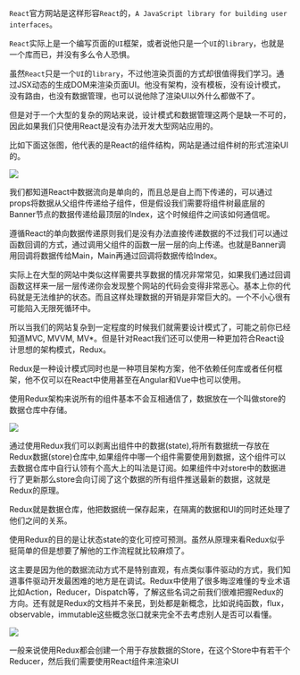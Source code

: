 ```React```官方网站是这样形容```React```的，```A JavaScript library for building user interfaces```。

```React```实际上是一个编写页面的```UI```框架，或者说他只是一个```UI```的```library```，也就是一个库而已，并没有多么令人恐惧。

虽然```React```只是一个```UI```的```library```，不过他渲染页面的方式却很值得我们学习。通过JSX动态的生成DOM来渲染页面UI。他没有架构，没有模板，没有设计模式，没有路由，也没有数据管理，也可以说他除了渲染UI以外什么都做不了。

但是对于一个大型的复杂的网站来说，设计模式和数据管理这两个是缺一不可的，因此如果我们只使用React是没有办法开发大型网站应用的。

比如下面这张图，他代表的是React的组件结构，网站是通过组件树的形式渲染UI的。

![](https://p9-juejin.byteimg.com/tos-cn-i-k3u1fbpfcp/9e97f41d04f04e2a863238cd2c7a7523~tplv-k3u1fbpfcp-watermark.image)

我们都知道React中数据流向是单向的，而且总是自上而下传递的，可以通过props将数据从父组件传递给子组件，但是假设我们需要将组件树最底层的Banner节点的数据传递给最顶层的Index，这个时候组件之间该如何通信呢。

遵循React的单向数据传递原则我们是没有办法直接传递数据的不过我们可以通过函数回调的方式，通过调用父组件的函数一层一层的向上传递。也就是Banner调用回调将数据传给Main，Main再通过回调将数据传给Index。

实际上在大型的网站中类似这样需要共享数据的情况非常常见，如果我们通过回调函数这样来一层一层传递你会发现整个网站的代码会变得非常恶心。基本上你的代码就是无法维护的状态。而且这样处理数据的开销是非常巨大的。一个不小心很有可能陷入无限死循环中。

所以当我们的网站复杂到一定程度的时候我们就需要设计模式了，可能之前你已经知道MVC, MVVM, MV*。但是针对React我们还可以使用一种更加符合React设计思想的架构模式，Redux。

Redux是一种设计模式同时也是一种项目架构方案，他不依赖任何库或者任何框架，他不仅可以在React中使用甚至在Angular和Vue中也可以使用。

使用Redux架构来说所有的组件基本不会互相通信了，数据放在一个叫做store的数据仓库中存储。

![](https://p9-juejin.byteimg.com/tos-cn-i-k3u1fbpfcp/284e30439e644619832e0736bbc3812a~tplv-k3u1fbpfcp-watermark.image)

通过使用Redux我们可以剥离出组件中的数据(state),将所有数据统一存放在Redux数据(store)仓库中,如果组件中哪一个组件需要使用到数据，这个组件可以去数据仓库中自行认领有个高大上的叫法是订阅。如果组件中对store中的数据进行了更新那么store会向订阅了这个数据的所有组件推送最新的数据，这就是Redux的原理。

Redux就是数据仓库，他把数据统一保存起来，在隔离的数据和UI的同时还处理了他们之间的关系。

使用Redux的目的是让状态state的变化可控可预测。虽然从原理来看Redux似乎挺简单的但是想要了解他的工作流程就比较麻烦了。

这主要是因为他的数据流动方式不是特别直观，有点类似事件驱动的方式，我们知道事件驱动开发最困难的地方是在调试。Redux中使用了很多晦涩难懂的专业术语比如Action，Reducer，Dispatch等，了解这些名词之前我们很难把握Redux的方向。还有就是Redux的文档并不亲民，到处都是新概念，比如说纯函数，flux，observable，immutable这些概念张口就来完全不去考虑别人是否可以看懂。

![](https://p9-juejin.byteimg.com/tos-cn-i-k3u1fbpfcp/4eff3171612a43bf9f57478c9646b91c~tplv-k3u1fbpfcp-watermark.image)

一般来说使用Redux都会创建一个用于存放数据的Store，在这个Store中有若干个Reducer，然后我们需要使用React组件来渲染UI